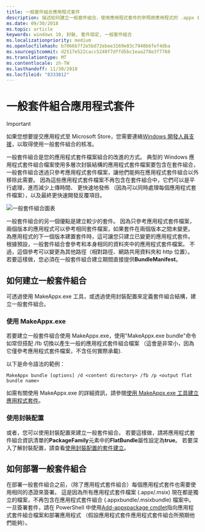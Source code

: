 ```yaml
---
title: 一般套件組合應用程式套件
description: 描述如何建立一般套件組合，使用應用程式套件的參照將應用程式的 .appx 套件檔案組合起來。
ms.date: 09/30/2018
ms.topic: article
keywords: windows 10, 封裝, 套件設定, 一般套件組合
ms.localizationpriority: medium
ms.openlocfilehash: b7066b7f2e5bd72ebee3169e03c7940b6fef4dba
ms.sourcegitcommit: d2517e522cacc5240f7dffd5bc1eaa278e3f7768
ms.translationtype: MT
ms.contentlocale: zh-TW
ms.lasthandoff: 11/30/2018
ms.locfileid: "8333812"
---
```

# <a name="flat-bundle-app-packages"></a>一般套件組合應用程式套件 

> [!IMPORTANT]
> 如果您想要提交應用程式至 Microsoft Store，您需要連絡[Windows 開發人員支援](https://developer.microsoft.com/windows/support)，以取得使用一般套件組合的核准。

一般套件組合是您的應用程式套件檔案組合的改進的方式。 典型的 Windows 應用程式套件組合檔案使用多層次封裝結構的應用程式套件檔案要包含在套件組合，一般套件組合透過只參考應用程式套件檔案，讓他們能夠在應用程式套件組合以外移除此需要。 因為這些應用程式套件檔案不再包含在套件組合中，它們可以是平行處理，進而減少上傳時間、 更快速地發佈 （因為可以同時處理每個應用程式套件檔案），以及最終更快速開發反覆項目。

![一般套件組合圖表](images/bundle-combined.png)

一般套件組合的另一個優點是建立較少的套件。 因為只參考應用程式套件檔案，兩個版本的應用程式可以參考相同套件檔案，如果套件在兩個版本之間未變更。 為應用程式的下一個版本建置套件時，這可讓您只建立已變更的應用程式套件。
根據預設，一般套件組合會參考和本身相同的資料夾中的應用程式套件檔案。 不過，這個參考可以變更為其他路徑（相對路徑、網路共用資料夾和 http 位置）。 若要這樣做，您必須在一般套件組合建立期間直接提供**BundleManifest**。 

## <a name="how-to-create-a-flat-bundle"></a>如何建立一般套件組合

可透過使用 MakeAppx.exe 工具，或透過使用封裝配置來定義套件組合結構，建立一般套件組合。

### <a name="using-makeappxexe"></a>使用 MakeAppx.exe
若要建立一般套件組合使用 MakeAppx.exe，使用"MakeAppx.exe bundle"命令如常但搭配 /fb 切換以產生一般的應用程式套件組合檔案 （這會是非常小，因為它僅參考應用程式套件檔案，不含任何實際承載). 

以下是命令語法的範例：

```syntax
MakeAppx bundle [options] /d <content directory> /fb /p <output flat bundle name>
```

如需有關使用 MakeAppx.exe 的詳細資訊，請參閱[使用 MakeAppx.exe 工具建立應用程式套件](https://docs.microsoft.com/windows/uwp/packaging/create-app-package-with-makeappx-tool)。

### <a name="using-packaging-layout"></a>使用封裝配置
或者，您可以使用封裝配置來建立一般套件組合。 若要這樣做，請將應用程式套件組合資訊清單的**PackageFamily**元素中的**FlatBundle**屬性設定為**true**。 若要深入了解封裝配置，請查看[使用封裝配置的套件建立](packaging-layout.md)。

## <a name="how-to-deploy-a-flat-bundle"></a>如何部署一般套件組合 
在部署一般套件組合之前，（除了應用程式套件組合）每個應用程式套件也需要使用相同的憑證來簽署。 這是因為所有應用程式套件檔案 (.appx/.msix) 現在都是獨立的檔案，不再包含在應用程式套件組合 (.appxbundle/.msixbundle) 檔案中。 一旦簽署套件，請在 PowerShell 中使用[Add-appxpackage cmdlet](https://docs.microsoft.com/powershell/module/appx/add-appxpackage?view=win10-ps)指向應用程式套件組合檔案和部署應用程式 （假設應用程式套件應用程式套件組合所預期他們能夠）。 